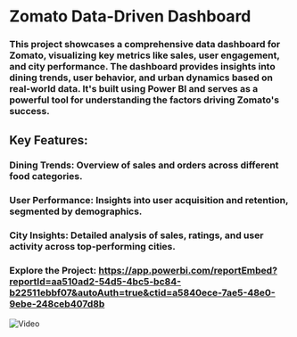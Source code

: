 # Zomato Data-Driven Dashboard

### This project showcases a comprehensive data dashboard for Zomato, visualizing key metrics like sales, user engagement, and city performance. The dashboard provides insights into dining trends, user behavior, and urban dynamics based on real-world data. It's built using Power BI and serves as a powerful tool for understanding the factors driving Zomato's success.


## Key Features:
### Dining Trends: Overview of sales and orders across different food categories.
### User Performance: Insights into user acquisition and retention, segmented by demographics.
### City Insights: Detailed analysis of sales, ratings, and user activity across top-performing cities.
### Explore the Project: https://app.powerbi.com/reportEmbed?reportId=aa510ad2-54d5-4bc5-bc84-b22511ebbf07&autoAuth=true&ctid=a5840ece-7ae5-48e0-9ebe-248ceb407d8b



![Video ](https://github.com/user-attachments/assets/e5595faa-0cce-4f0b-bdd2-d3752883d45a)
